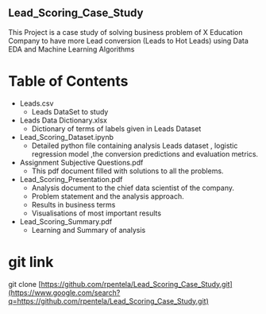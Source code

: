## Lead_Scoring_Case_Study
This Project is a case study of solving business problem of X Education Company to have more Lead conversion (Leads to Hot Leads) using Data EDA and Machine Learning Algorithms

# Table of Contents

* Leads.csv
	- Leads DataSet to study
* Leads Data Dictionary.xlsx
	- Dictionary of terms of labels given in Leads Dataset
* Lead_Scoring_Dataset.ipynb	
	- Detailed python file containing analysis Leads dataset , logistic regression model ,the conversion predictions and evaluation metrics.
* Assignment Subjective Questions.pdf
	- This pdf document filled with solutions to all the problems.
* Lead_Scoring_Presentation.pdf
	- Analysis document to the chief data scientist of the company. 
	- Problem statement and the analysis approach.
	- Results in business terms
	- Visualisations of most important results
* Lead_Scoring_Summary.pdf
	- Learning and Summary of analysis


# git link
git clone [https://github.com/rpentela/Lead_Scoring_Case_Study.git](https://www.google.com/search?q=https://github.com/rpentela/Lead_Scoring_Case_Study.git)
